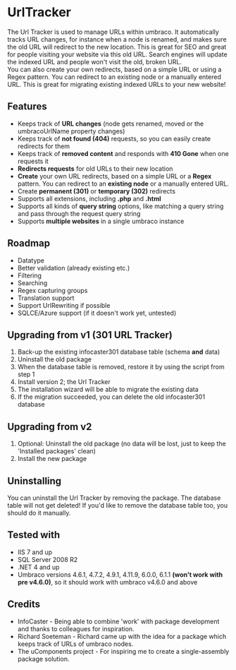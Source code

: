 UrlTracker
==========


The Url Tracker is used to manage URLs within umbraco. It automatically tracks URL changes, for instance when a node is renamed, and makes sure the old URL will redirect to the new location. This is great for SEO and great for people visiting your website via this old URL. Search engines will update the indexed URL and people won't visit the old, broken URL.<br />
You can also create your own redirects, based on a simple URL or using a Regex pattern. You can redirect to an existing node or a manually entered URL. This is great for migrating existing indexed URLs to your new website!

## Features ##
- Keeps track of **URL changes** (node gets renamed, moved or the umbracoUrlName property changes)
- Keeps track of **not found (404)** requests, so you can easily create redirects for them
- Keeps track of **removed content** and responds with **410 Gone** when one requests it
- **Redirects requests** for old URLs to their new location
- **Create** your own URL redirects, based on a simple URL or a **Regex** pattern. You can redirect to an **existing node** or a manually entered URL.
- Create **permanent (301)** or **temporary (302)** redirects
- Supports all extensions, including **.php** and **.html**
- Supports all kinds of **query string** options, like matching a query string and pass through the request query string
- Supports **multiple websites** in a single umbraco instance

## Roadmap ##
- Datatype
- Better validation (already existing etc.)
- Filtering
- Searching
- Regex capturing groups
- Translation support
- Support UrlRewriting if possible
- SQLCE/Azure support (if it doesn't work yet, untested)

## Upgrading from v1 (301 URL Tracker) ##
1. Back-up the existing infocaster301 database table (schema **and** data)
2. Uninstall the old package
3. When the database table is removed, restore it by using the script from step 1
4. Install version 2; the Url Tracker
5. The installation wizard will be able to migrate the existing data
6. If the migration succeeded, you can delete the old infocaster301 database

## Upgrading from v2 ##
1. Optional: Uninstall the old package (no data will be lost, just to keep the 'Installed packages' clean)
2. Install the new package

## Uninstalling ##
You can uninstall the Url Tracker by removing the package. The database table will not get deleted! If you'd like to remove the database table too, you should do it manually.

## Tested with ##
- IIS 7 and up
- SQL Server 2008 R2
- .NET 4 and up
- Umbraco versions 4.6.1, 4.7.2, 4.9.1, 4.11.9, 6.0.0, 6.1.1 **(won't work with pre v4.6.0)**, so it should work with umbraco v4.6.0 and above

## Credits ##
- InfoCaster - Being able to combine 'work' with package development and thanks to colleagues for inspiration.
- Richard Soeteman - Richard came up with the idea for a package which keeps track of URLs of umbraco nodes.
- The uComponents project - For inspiring me to create a single-assembly package solution.